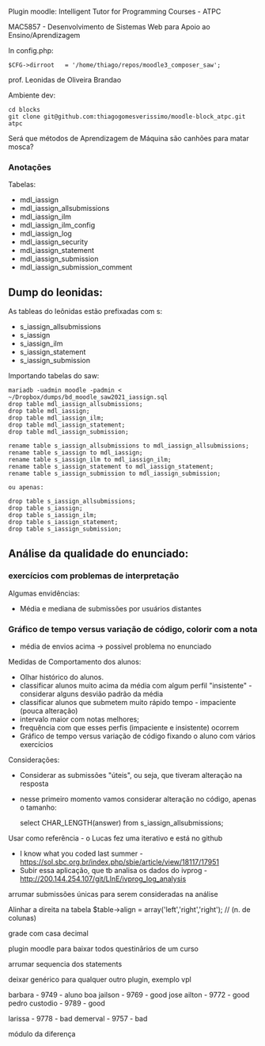 Plugin moodle: Intelligent Tutor for Programming Courses - ATPC

MAC5857 - Desenvolvimento de Sistemas Web para Apoio ao Ensino/Aprendizagem

In config.php:

    $CFG->dirroot   = '/home/thiago/repos/moodle3_composer_saw';

prof. Leonidas de Oliveira Brandao

Ambiente dev:

    cd blocks
    git clone git@github.com:thiagogomesverissimo/moodle-block_atpc.git atpc

Será que métodos de Aprendizagem de Máquina são canhões para matar mosca?

### Anotações

Tabelas:

- mdl_iassign
- mdl_iassign_allsubmissions
- mdl_iassign_ilm
- mdl_iassign_ilm_config
- mdl_iassign_log
- mdl_iassign_security
- mdl_iassign_statement
- mdl_iassign_submission
- mdl_iassign_submission_comment

## Dump do leonidas:
As tableas do leônidas estão prefixadas com s:

- s_iassign_allsubmissions
- s_iassign
- s_iassign_ilm
- s_iassign_statement
- s_iassign_submission

Importando tabelas do saw:

    mariadb -uadmin moodle -padmin < ~/Dropbox/dumps/bd_moodle_saw2021_iassign.sql
    drop table mdl_iassign_allsubmissions;
    drop table mdl_iassign;
    drop table mdl_iassign_ilm;
    drop table mdl_iassign_statement;
    drop table mdl_iassign_submission;

    rename table s_iassign_allsubmissions to mdl_iassign_allsubmissions; 
    rename table s_iassign to mdl_iassign;
    rename table s_iassign_ilm to mdl_iassign_ilm;
    rename table s_iassign_statement to mdl_iassign_statement;
    rename table s_iassign_submission to mdl_iassign_submission;

    ou apenas:

    drop table s_iassign_allsubmissions;
    drop table s_iassign;
    drop table s_iassign_ilm;
    drop table s_iassign_statement;
    drop table s_iassign_submission;

## Análise da qualidade do enunciado:

### exercícios com problemas de interpretação

Algumas envidências:

- Média e mediana de submissões por usuários distantes

### Gráfico de tempo versus variação de código, colorir com a nota
- média de envios acima -> possivel problema no enunciado

Medidas de Comportamento dos alunos:

- Olhar histórico do alunos.
- classificar alunos muito acima da média com algum perfil "insistente" - considerar alguns desvião padrão da média
- classificar alunos que submetem muito rápido tempo - impaciente (pouca alteração)
- intervalo maior com notas melhores;
- frequência com que esses perfis (impaciente e insistente) ocorrem
- Gráfico de tempo versus variação de código fixando o aluno com vários exercícios 

Considerações:

- Considerar as submissões "úteis", ou seja, que tiveram alteração na resposta
- nesse primeiro momento vamos considerar alteração no código, apenas o tamanho: 

    select CHAR_LENGTH(answer) from s_iassign_allsubmissions;

Usar como referência - o Lucas fez uma iterativo e está no github

- I know what you coded last summer - https://sol.sbc.org.br/index.php/sbie/article/view/18117/17951
- Subir essa aplicação, que tb analisa os dados do ivprog - http://200.144.254.107/git/LInE/ivprog_log_analysis


arrumar submissões únicas para serem consideradas na análise

Alinhar a direita na tabela
$table->align = array('left','right','right'); // (n. de colunas)


grade com casa decimal

plugin moodle para baixar todos questinãrios de um curso

arrumar sequencia dos statements

deixar genérico para qualquer outro plugin, exemplo vpl

barbara - 9749 - aluno boa
jailson - 9769 - good
jose ailton - 9772 - good
pedro custodio - 9789 - good

larissa - 9778 - bad
demerval - 9757 - bad


módulo da diferença 



          
